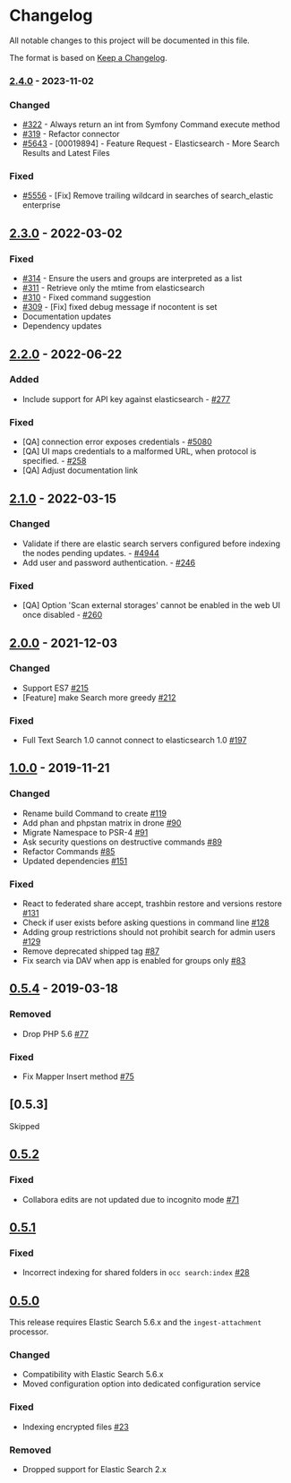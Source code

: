 # Changelog

All notable changes to this project will be documented in this file.

The format is based on [Keep a Changelog](http://keepachangelog.com/en/1.0.0/).

### [2.4.0] - 2023-11-02

### Changed

* [#322](https://github.com/owncloud/search_elastic/pull/322) - Always return an int from Symfony Command execute method
* [#319](https://github.com/owncloud/search_elastic/pull/319) - Refactor connector
* [#5643](https://github.com/owncloud/enterprise/issues/5643) - [00019894] - Feature Request - Elasticsearch - More Search Results and Latest Files

### Fixed

* [#5556](https://github.com/owncloud/enterprise/issues/5556) - [Fix] Remove trailing wildcard in searches of search_elastic enterprise

## [2.3.0] - 2022-03-02

### Fixed

* [#314](https://github.com/owncloud/search_elastic/pull/314) - Ensure the users and groups are interpreted as a list
* [#311](https://github.com/owncloud/search_elastic/pull/311) - Retrieve only the mtime from elasticsearch
* [#310](https://github.com/owncloud/search_elastic/pull/310) - Fixed command suggestion
* [#309](https://github.com/owncloud/search_elastic/pull/309) - [Fix] fixed debug message if nocontent is set
* Documentation updates
* Dependency updates


## [2.2.0] - 2022-06-22

### Added

* Include support for API key against elasticsearch - [#277](https://github.com/owncloud/search_elastic/issues/277)

### Fixed

* [QA] connection error exposes credentials - [#5080](https://github.com/owncloud/enterprise/issues/5080)
* [QA] UI maps credentials to a malformed URL, when protocol is specified. - [#258](https://github.com/owncloud/search_elastic/issues/258)
* [QA] Adjust documentation link


## [2.1.0] - 2022-03-15

### Changed

- Validate if there are elastic search servers configured before indexing the nodes pending updates. - [#4944](https://github.com/owncloud/enterprise/issues/4944)
- Add user and password authentication. - [#246](https://github.com/owncloud/search_elastic/issues/246)

### Fixed

- [QA] Option 'Scan external storages' cannot be enabled in the web UI once disabled - [#260](https://github.com/owncloud/search_elastic/issues/246)


## [2.0.0] - 2021-12-03

### Changed
- Support ES7 [#215](https://github.com/owncloud/search_elastic/pull/215)
- [Feature] make Search more greedy [#212](https://github.com/owncloud/search_elastic/pull/212)

### Fixed
- Full Text Search 1.0 cannot connect to elasticsearch 1.0 [#197](https://github.com/owncloud/search_elastic/pull/197)


## [1.0.0] - 2019-11-21

### Changed
- Rename build Command to create [#119](https://github.com/owncloud/search_elastic/pull/119)
- Add phan and phpstan matrix in drone [#90](https://github.com/owncloud/search_elastic/pull/90)
- Migrate Namespace to PSR-4 [#91](https://github.com/owncloud/search_elastic/pull/91)
- Ask security questions on destructive commands [#89](https://github.com/owncloud/search_elastic/pull/89)
- Refactor Commands [#85](https://github.com/owncloud/search_elastic/pull/85)
- Updated dependencies [#151](https://github.com/owncloud/search_elastic/pull/151)

### Fixed
- React to federated share accept, trashbin restore and versions restore [#131](https://github.com/owncloud/search_elastic/pull/131)
- Check if user exists before asking questions in command line [#128](https://github.com/owncloud/search_elastic/pull/128)
- Adding group restrictions should not prohibit search for admin users [#129](https://github.com/owncloud/search_elastic/pull/129)
- Remove deprecated shipped tag [#87](https://github.com/owncloud/search_elastic/pull/87)
- Fix search via DAV when app is enabled for groups only [#83](https://github.com/owncloud/search_elastic/pull/83)

## [0.5.4] - 2019-03-18

### Removed
- Drop PHP 5.6 [#77](https://github.com/owncloud/search_elastic/pull/77)

### Fixed

- Fix Mapper Insert method [#75](https://github.com/owncloud/search_elastic/pull/75)

## [0.5.3]
Skipped

## [0.5.2]

### Fixed
- Collabora edits are not updated due to incognito mode [#71](https://github.com/owncloud/search_elastic/pull/71)

## [0.5.1]

### Fixed
- Incorrect indexing for shared folders in `occ search:index` [#28](https://github.com/owncloud/search_elastic/pull/28)

## [0.5.0]
This release requires Elastic Search 5.6.x and the `ingest-attachment` processor.

### Changed
- Compatibility with Elastic Search 5.6.x 
- Moved configuration option into dedicated configuration service

### Fixed
- Indexing encrypted files [#23](https://github.com/owncloud/search_elastic/pull/23)

### Removed
- Dropped support for Elastic Search 2.x

[Unreleased]: https://github.com/owncloud/search_elastic/compare/v2.3.0...master
[2.4.0]: https://github.com/owncloud/search_elastic/compare/v2.3.0...v2.4.0
[2.3.0]: https://github.com/owncloud/search_elastic/compare/v2.2.0...v2.3.0
[2.2.0]: https://github.com/owncloud/search_elastic/compare/v2.1.0...v2.2.0
[2.1.0]: https://github.com/owncloud/search_elastic/compare/v2.0.0...v2.1.0
[2.0.0]: https://github.com/owncloud/search_elastic/compare/v1.0.0...v2.0.0
[1.0.0]: https://github.com/owncloud/search_elastic/compare/v0.5.4...v1.0.0
[0.5.4]: https://github.com/owncloud/search_elastic/compare/v0.5.2...v0.5.4
[0.5.2]: https://github.com/owncloud/search_elastic/compare/v0.5.1...v0.5.2
[0.5.1]: https://github.com/owncloud/search_elastic/compare/v0.5.0...v0.5.1
[0.5.0]: https://github.com/owncloud/search_elastic/compare/d1e94c0c7727b0eb73f62331eb52322ff8103824...v0.5.0
